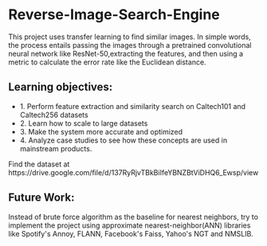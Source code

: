 # Reverse-Image-Search-Engine

This project uses transfer learning to find similar images. In simple words, the process entails passing the images through a pretrained convolutional neural network like ResNet-50,extracting the features, and then using a metric to calculate the error rate like the Euclidean distance.

<h2>Learning objectives:</h2>
<ul>
<li>1. Perform feature extraction and similarity search on Caltech101 and Caltech256 datasets </li>
<li>2. Learn how to scale to large datasets</li>
<li>3. Make the system more accurate and optimized</li>
<li>4. Analyze case studies to see how these concepts are used in mainstream products.</li>
</ul>
Find the dataset at https://drive.google.com/file/d/137RyRjvTBkBiIfeYBNZBtViDHQ6_Ewsp/view

<h2>Future Work:</h2>
Instead of brute force algorithm as the baseline for nearest neighbors, try to implement the project using approximate nearest-neighbor(ANN) libraries like Spotify's Annoy, FLANN, Facebook's Faiss, Yahoo's NGT and NMSLIB.
